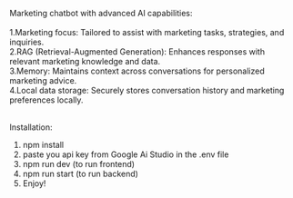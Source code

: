 Marketing chatbot with advanced AI capabilities: <br><br>
1.Marketing focus: Tailored to assist with marketing tasks, strategies, and inquiries. <br>
2.RAG (Retrieval-Augmented Generation): Enhances responses with relevant marketing knowledge and data. <br>
3.Memory: Maintains context across conversations for personalized marketing advice. <br>
4.Local data storage: Securely stores conversation history and marketing preferences locally. <br><br>

Installation:<br>
1. npm install <br>
2. paste you api key from Google Ai Studio in the .env file <br>
3. npm run dev (to run frontend) <br>
4. npm run start (to run backend) <br>
5. Enjoy! 
